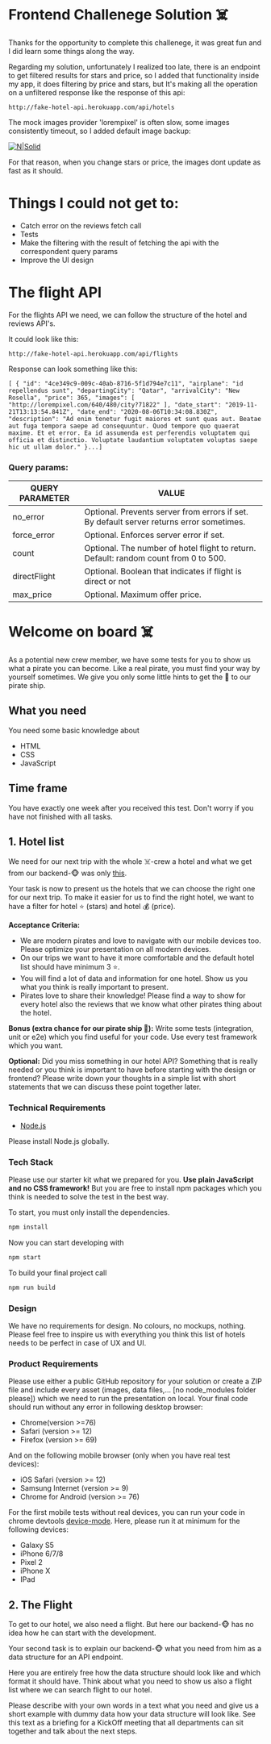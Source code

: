 

# Frontend Challenege Solution ☠️



Thanks for the opportunity to complete this challenege, it was great fun and I did learn some things along the way.

Regarding my solution, unfortunately I realized too late, there is an endpoint to get filtered results for stars and price, so I added that functionality inside my app, it does filtering by price and stars, but It's making all the operation on a unfiltered response like the response of this api:

```
http://fake-hotel-api.herokuapp.com/api/hotels
```

The mock images provider 'lorempixel' is often slow, some images consistently timeout, so I added default image backup:

[![N|Solid](https://thumb2.holidaypirates.com/Heyb--pOABv6fdJUPfI5UDvkzLQ=/424x195/https://media.mv.urlaubspiraten.de/images/2019/11/5dd6574938114637411283sj5tm69i.jpg)]()

For that reason, when you change stars or price, the images dont update as fast as it should.

# Things I could not get to:

  - Catch error on the reviews fetch call
  - Tests
  - Make the filtering with the result of fetching the api with the correspondent query params
  - Improve the UI design

# The flight API

For the flights API we need, we can follow the structure of the hotel and reviews API's.

It could look like this:
```
http://fake-hotel-api.herokuapp.com/api/flights
```

Response can look something like this:
```
[ { "id": "4ce349c9-009c-40ab-8716-5f1d794e7c11", "airplane": "id repellendus sunt", "departingCity": "Qatar", "arrivalCity": "New Rosella", "price": 365, "images": [ "http://lorempixel.com/640/480/city?71822" ], "date_start": "2019-11-21T13:13:54.841Z", "date_end": "2020-08-06T10:34:08.830Z", "description": "Ad enim tenetur fugit maiores et sunt quas aut. Beatae aut fuga tempora saepe ad consequuntur. Quod tempore quo quaerat maxime. Et et error. Ea id assumenda est perferendis voluptatem qui officia et distinctio. Voluptate laudantium voluptatem voluptas saepe hic ut ullam dolor." }...]
```

### Query params:

| QUERY PARAMETER | VALUE |
| ------ | ------ |
| no_error | Optional. Prevents server from errors if set. By default server returns error sometimes. |
| force_error | Optional. Enforces server error if set. |
| count | Optional. The number of hotel flight to return. Default: random count from 0 to 500. |
| directFlight | Optional. Boolean that indicates if flight is direct or not |
| max_price | Optional. Maximum offer price.



# Welcome on board ☠️

As a potential new crew member, we have some tests for you to show us what a pirate you can become. Like a real pirate, you must find your way by yourself sometimes. We give you only some little hints to get the 🔑 to our pirate ship.

## What you need

You need some basic knowledge about

* HTML
* CSS
* JavaScript

## Time frame

You have exactly one week after you received this test. Don't worry if you have not finished with all tasks.

## 1. Hotel list

We need for our next trip with the whole ☠️-crew a hotel and what we get from our backend-🐵 was only [this](http://fake-hotel-api.herokuapp.com/).

Your task is now to present us the hotels that we can choose the right one for our next trip. To make it easier for us to find the right hotel, we want to have a filter for hotel ⭐ (stars) and hotel 💰 (price).

**Acceptance Criteria:**

* We are modern pirates and love to navigate with our mobile devices too. Please optimize your presentation on all modern devices.
* On our trips we want to have it more comfortable and the default hotel list should have minimum 3 ⭐.
* You will find a lot of data and information for one hotel. Show us you what you think is really important to present.
* Pirates love to share their knowledge! Please find a way to show for every hotel also the reviews that we know what other pirates thing about the hotel.

**Bonus (extra chance for our pirate ship 🔑):**
Write some tests (integration, unit or e2e) which you find useful for your code. Use every test framework which you want.

**Optional:**
Did you miss something in our hotel API? Something that is really needed or you think is important to have before starting with the design or frontend? Please write down your thoughts in a simple list with short statements that we can discuss these point together later.

### Technical Requirements

* [Node.js](https://nodejs.org/en/)

Please install Node.js globally.

### Tech Stack

Please use our starter kit what we prepared for you. __Use plain JavaScript and no CSS framework!__ But you are free to install npm packages which you think is needed to solve the test in the best way.

To start, you must only install the dependencies.

```bash
npm install
```

Now you can start developing with

```bash
npm start
```

To build your final project call

```bash
npm run build
```

### Design

We have no requirements for design. No colours, no mockups, nothing. Please feel free to inspire us with everything you think this list of hotels needs to be perfect in case of UX and UI.

### Product Requirements

Please use either a public GitHub repository for your solution or create a ZIP file and include every asset (images, data files,... [no node_modules folder please]) which we need to run the presentation on local. Your final code should run without any error in following desktop browser:

* Chrome(version >=76)
* Safari (version >= 12)
* Firefox (version >= 69)

And on the following mobile browser (only when you have real test devices):

* iOS Safari (version >= 12)
* Samsung Internet (version >= 9)
* Chrome for Android (version >= 76)

For the first mobile tests without real devices, you can run your code in chrome devtools [device-mode](https://developers.google.com/web/tools/chrome-devtools/device-mode). Here, please run it at minimum for the following devices:

* Galaxy S5
* iPhone 6/7/8
* Pixel 2
* iPhone X
* IPad

## 2. The Flight

To get to our hotel, we also need a flight. But here our backend-🐵 has no idea how he can start with the development.

Your second task is to explain our backend-🐵 what you need from him as a data structure for an API endpoint.

Here you are entirely free how the data structure should look like and which format it should have. Think about what you need to show us also a flight list where we can search flight to our hotel.

Please describe with your own words in a text what you need and give us a short example with dummy data how your data structure will look like. See this text as a briefing for a KickOff meeting that all departments can sit together and talk about the next steps.
